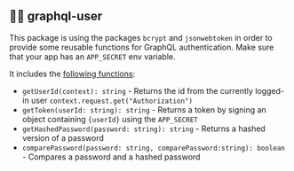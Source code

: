 ## 👩‍✈️ graphql-user

This package is using the packages `bcrypt` and `jsonwebtoken` in order to provide some reusable functions for GraphQL authentication.
Make sure that your app has an `APP_SECRET` env variable.

It includes the [following functions](https://github.com/kitze/graphql-user/blob/master/src/index.ts):

- `getUserId(context): string` - Returns the id from the currently logged-in user `context.request.get("Authorization")`
- `getToken(userId: string): string` - Returns a token by signing an object containing `{userId}` using the `APP_SECRET`
- `getHashedPassword(password: string): string` - Returns a hashed version of a password
- `comparePassword(password: string, comparePassword:string): boolean` - Compares a password and a hashed password
